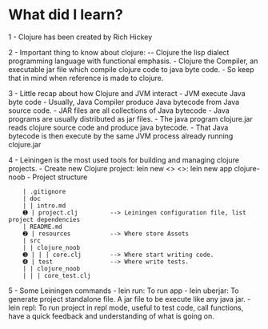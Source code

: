 # What did I learn?

1 - Clojure has been created by Rich Hickey

2 - Important thing to know about clojure:
    -- Clojure the lisp dialect programming language with functional emphasis.
    - Clojure the Compiler, an executable jar file which compile clojure code to java byte code.
    - So keep that in mind when reference is made to clojure.

3 - Little recap about how Clojure and JVM interact
    - JVM execute Java byte code
    - Usually, Java Compiler produce Java bytecode from Java source code.
    - JAR files are all collections of Java bytecode
    - Java programs are usually distributed as jar files.
    - The java program clojure.jar reads clojure source code and produce java bytecode.
    - That Java bytecode is then execute by the same JVM process already running clojure.jar

4 - Leiningen is the most used tools for building and managing clojure projects.
    - Create new Clojure project:
        lein new <<type of project>> <<project-name>>:
            lein new app clojure-noob
    - Project structure

        | .gitignore
        | doc
        | | intro.md
        ➊ | project.clj         --> Leiningen configuration file, list project dependencies
        | README.md
        ➋ | resources           --> Where store Assets
        | src
        | | clojure_noob
        ➌ | | | core.clj        --> Where start writing code.
        ➍ | test                --> Where write tests.
        | | clojure_noob
        | | | core_test.clj

5 - Some Leiningen commands
     - lein run: To run app
     - lein uberjar: To generate project standalone file. A jar file to be execute like any java jar.
     - lein repl: To run project in repl mode, useful to test code, call functions, 
       have a quick feedback and understanding of what is going on.
       
